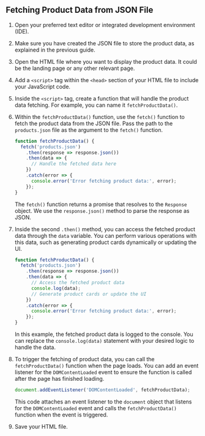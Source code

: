 

## Fetching Product Data from JSON File

1. Open your preferred text editor or integrated development environment (IDE).

2. Make sure you have created the JSON file to store the product data, as explained in the previous guide.

3. Open the HTML file where you want to display the product data. It could be the landing page or any other relevant page.

4. Add a `<script>` tag within the `<head>` section of your HTML file to include your JavaScript code.

5. Inside the `<script>` tag, create a function that will handle the product data fetching. For example, you can name it `fetchProductData()`.

6. Within the `fetchProductData()` function, use the `fetch()` function to fetch the product data from the JSON file. Pass the path to the `products.json` file as the argument to the `fetch()` function.

   ```javascript
   function fetchProductData() {
     fetch('products.json')
       .then(response => response.json())
       .then(data => {
         // Handle the fetched data here
       })
       .catch(error => {
         console.error('Error fetching product data:', error);
       });
   }
   ```

   The `fetch()` function returns a promise that resolves to the `Response` object. We use the `response.json()` method to parse the response as JSON.

7. Inside the second `.then()` method, you can access the fetched product data through the `data` variable. You can perform various operations with this data, such as generating product cards dynamically or updating the UI.

   ```javascript
   function fetchProductData() {
     fetch('products.json')
       .then(response => response.json())
       .then(data => {
         // Access the fetched product data
         console.log(data);
         // Generate product cards or update the UI
       })
       .catch(error => {
         console.error('Error fetching product data:', error);
       });
   }
   ```

   In this example, the fetched product data is logged to the console. You can replace the `console.log(data)` statement with your desired logic to handle the data.

8. To trigger the fetching of product data, you can call the `fetchProductData()` function when the page loads. You can add an event listener for the `DOMContentLoaded` event to ensure the function is called after the page has finished loading.

   ```javascript
   document.addEventListener('DOMContentLoaded', fetchProductData);
   ```

   This code attaches an event listener to the `document` object that listens for the `DOMContentLoaded` event and calls the `fetchProductData()` function when the event is triggered.

9. Save your HTML file.

